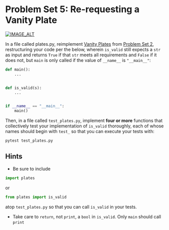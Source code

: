 # Problem Set 5: Re-requesting a Vanity Plate

[![IMAGE_ALT](https://img.youtube.com/vi/mQZmCJUSC6g/hq3.jpg)](https://youtu.be/mQZmCJUSC6g)

In a file called plates.py, reimplement [Vanity Plates](https://cs50.harvard.edu/python/2022/psets/2/plates/) from [Problem Set 2](https://cs50.harvard.edu/python/2022/psets/2/), restructuring your code per the below, wherein `is_valid` still expects a `str` as input and returns `True` if that `str` meets all requirements and `False` if it does not, but `main` is only called if the value of `__name__` is `"__main__"`:

```python
def main():
    ...


def is_valid(s):
    ...


if __name__ == "__main__":
    main()
```

Then, in a file called `test_plates.py`, implement **four or more** functions that collectively test your implementation of `is_valid` thoroughly, each of whose names should begin with `test_` so that you can execute your tests with:

```bash
pytest test_plates.py
```

## Hints

* Be sure to include

```python
import plates
```

or

```python
from plates import is_valid
```

atop `test_plates.py` so that you can call `is_valid` in your tests.

* Take care to `return`, not `print`, a `bool` in `is_valid`. Only `main` should call `print`
